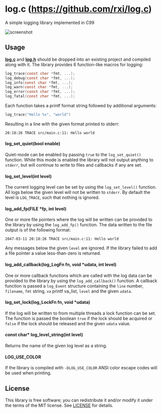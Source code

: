 # log.c (<https://github.com/rxi/log.c>)

A simple logging library implemented in C99

![screenshot](https://cloud.githubusercontent.com/assets/3920290/23831970/a2415e96-0723-11e7-9886-f8f5d2de60fe.png)

## Usage

**[log.c](src/log.c?raw=1)** and **[log.h](src/log.h?raw=1)** should be dropped
into an existing project and compiled along with it. The library provides 6
function-like macros for logging:

```c
log_trace(const char *fmt, ...);
log_debug(const char *fmt, ...);
log_info(const char *fmt, ...);
log_warn(const char *fmt, ...);
log_error(const char *fmt, ...);
log_fatal(const char *fmt, ...);
```

Each function takes a printf format string followed by additional arguments:

```c
log_trace("Hello %s", "world")
```

Resulting in a line with the given format printed to stderr:

```
20:18:26 TRACE src/main.c:11: Hello world
```

#### log_set_quiet(bool enable)

Quiet-mode can be enabled by passing `true` to the `log_set_quiet()` function.
While this mode is enabled the library will not output anything to `stderr`, but
will continue to write to files and callbacks if any are set.

#### log_set_level(int level)

The current logging level can be set by using the `log_set_level()` function.
All logs below the given level will not be written to `stderr`. By default the
level is `LOG_TRACE`, such that nothing is ignored.

#### log_add_fp(FILE \*fp, int level)

One or more file pointers where the log will be written can be provided to the
library by using the `log_add_fp()` function. The data written to the file
output is of the following format:

```
2047-03-11 20:18:26 TRACE src/main.c:11: Hello world
```

Any messages below the given `level` are ignored. If the library failed to add a
file pointer a value less-than-zero is returned.

#### log_add_callback(log_LogFn fn, void \*udata, int level)

One or more callback functions which are called with the log data can be
provided to the library by using the `log_add_callback()` function. A callback
function is passed a `log_Event` structure containing the `line` number,
`filename`, `fmt` string, `va` printf va_list, `level` and the given `udata`.

#### log_set_lock(log_LockFn fn, void \*udata)

If the log will be written to from multiple threads a lock function can be set.
The function is passed the boolean `true` if the lock should be acquired or
`false` if the lock should be released and the given `udata` value.

#### const char\* log_level_string(int level)

Returns the name of the given log level as a string.

#### LOG_USE_COLOR

If the library is compiled with `-DLOG_USE_COLOR` ANSI color escape codes will
be used when printing.

## License

This library is free software; you can redistribute it and/or modify it under
the terms of the MIT license. See [LICENSE](LICENSE) for details.
